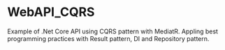 # WebAPI_CQRS

Example of .Net Core API using CQRS pattern with MediatR. Appling best programming practices with Result pattern, DI and Repository pattern.
